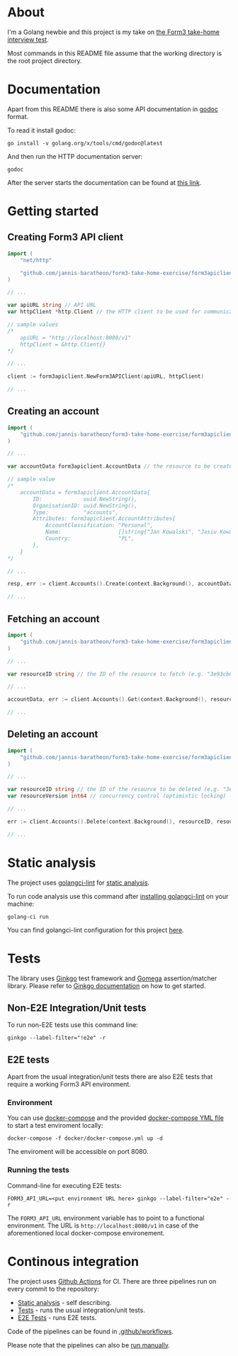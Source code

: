 # About

I'm a Golang newbie and this project is my take on [the Form3 take-home interview test](https://github.com/form3tech-oss/interview-accountapi).

Most commands in this README file assume that the working directory is the root project directory.

# Documentation

Apart from this README there is also some API documentation in [godoc](https://pkg.go.dev/golang.org/x/tools/cmd/godoc) format.

To read it install godoc:

    go install -v golang.org/x/tools/cmd/godoc@latest

And then run the HTTP documentation server:

    godoc

After the server starts the documentation can be found at [this link](http://localhost:6060/pkg/github.com/jannis-baratheon/form3-take-home-exercise/).

# Getting started

## Creating Form3 API client

```go
import (
    "net/http"

    "github.com/jannis-baratheon/form3-take-home-exercise/form3apiclient"
)

// ...

var apiURL string // API URL
var httpClient *http.Client // the HTTP client to be used for communication with Form3 API

// sample values
/*
    apiURL = "http://localhost:8080/v1"
    httpClient = &http.Client{}
*/

// ...

client := form3apiclient.NewForm3APIClient(apiURL, httpClient)

// ...
```

## Creating an account

```go
import (
    "github.com/jannis-baratheon/form3-take-home-exercise/form3apiclient"
)

// ...

var accountData form3apiclient.AccountData // the resource to be created

// sample value
/*
    accountData = form3apiclient.AccountData{
        ID:             uuid.NewString(),
        OrganisationID: uuid.NewString(),
        Type:           "accounts",
        Attributes: form3apiclient.AccountAttributes{
            AccountClassification: "Personal",
            Name:                  []string{"Jan Kowalski", "Jasiu Kowalski"},
            Country:               "PL",
        },
    }
*/

// ...

resp, err := client.Accounts().Create(context.Background(), accountData)

// ...
```

## Fetching an account

```go
import (
    "github.com/jannis-baratheon/form3-take-home-exercise/form3apiclient"
)

// ...

var resourceID string // the ID of the resource to fetch (e.g. "3e93cb04-7d07-11ec-90d6-0242ac120003")

// ...

accountData, err := client.Accounts().Get(context.Background(), resourceID)

// ...
```

## Deleting an account

```go
import (
    "github.com/jannis-baratheon/form3-take-home-exercise/form3apiclient"
)

// ...

var resourceID string // the ID of the resource to be deleted (e.g. "3e93cb04-7d07-11ec-90d6-0242ac120003")
var resourceVersion int64 // concurrency control (optimistic locking) - the version number of the resource to be deleted (e.g. 0)

// ...

err := client.Accounts().Delete(context.Background(), resourceID, resourceVersion)

// ...
```

# Static analysis

The project uses [golangci-lint](https://golangci-lint.run) for [static analysis](https://en.wikipedia.org/wiki/Static_program_analysis).

To run code analysis use this command after [installing golangci-lint](https://golangci-lint.run/usage/install/) on your machine:

    golang-ci run

You can find golangci-lint configuration for this project [here](.golangci.yml).

# Tests

The library uses [Ginkgo](https://onsi.github.io/ginkgo/) test framework and [Gomega](https://onsi.github.io/gomega/) assertion/matcher library. Please refer to [Ginkgo documentation](https://onsi.github.io/ginkgo/) on how to get started.

## Non-E2E Integration/Unit tests

To run non-E2E tests use this command line:

    ginkgo --label-filter="!e2e" -r

## E2E tests

Apart from the usual integration/unit tests there are also E2E tests that require a working Form3 API environment.

### Environment

You can use [docker-compose](https://docs.docker.com/compose/) and the provided [docker-compose YML file](docker/docker-compose.yml) to start a test enviroment locally:

    docker-compose -f docker/docker-compose.yml up -d

The enviroment will be accessible on port 8080.

### Running the tests

Command-line for executing E2E tests:

    FORM3_API_URL=<put environment URL here> ginkgo --label-filter="e2e" -r

The `FORM3_API_URL` environment variable has to point to a functional environment. The URL is `http://localhost:8080/v1` in case of the aforementioned local docker-compose environement.

# Continous integration

The project uses [Github Actions](https://github.com/features/actions) for CI. There are three pipelines run on every commit to the repository:

* [Static analysis](https://github.com/jannis-baratheon/form3-take-home-exercise/actions/workflows/static_analysis.yml) - self describing.
* [Tests](https://github.com/jannis-baratheon/form3-take-home-exercise/actions/workflows/test.yml) - runs the usual integration/unit tests.
* [E2E Tests](https://github.com/jannis-baratheon/form3-take-home-exercise/actions/workflows/e2e.yml) - runs E2E tests.

Code of the pipelines can be found in [.github/workflows](.github/workflows).

Please note that the pipelines can also be [run manually](https://docs.github.com/en/actions/managing-workflow-runs/manually-running-a-workflow).
